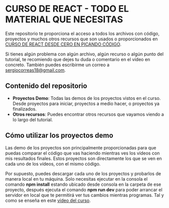 # CURSO DE REACT - TODO EL MATERIAL QUE NECESITAS  

Este repositorio te proporciona el acceso a todos los archivos con código, proyectos y muchos otros recursos que son usados o proporcionados en [CURSO DE REACT DESDE CERO EN PICANDO CÓDIGO](https://www.youtube.com/watch?v=ZWHJSS4ZtIk&list=PLO8lO9oepSLv0zh2j644zWefsxEGR8zdC).  

Si tienes algún problema con algún archivo, algún recurso o algún punto del tutorial, te recomiendo que dejes tu duda o comentario en el vídeo en concreto. También puedes escribirme un correo a sergiocorreas18@gmail.com.  

## Contenido del repositorio  

- **Proyectos Demo**: Todas las demos de los proyectos vistos en el curso. Desde proyectos para iniciar, proyectos a medio hacer, o proyectos ya finalizados.
- **Otros recursos**: Puedes encontrar otros recursos que vayamos viendo a lo largo del tutorial.

## Cómo utilizar los proyectos demo

Las demo de los proyectos son principalmente proporcionadas para que puedas comparar el código que vas haciendo mientras ves los vídeos con mis resultados finales. Estos proyectos son directamente los que se ven en cada uno de los vídeos, con el mismo código.  

Por supuesto, puedes descargar cada uno de los proyectos y probarlos de manera local en tu máquina. Solo necesitas ejecutar en la consola el comando __npm install__ estando ubicado desde consola en la carpeta de ese proyecto, después ejecuta el comando __npm run dev__ para poder arrancar el servidor en local que te permitirá ver tus cambios mientras programas. Tal y como se enseña en este [vídeo del curso](https://www.youtube.com/watch?v=MKgjlQzbXc4&list=PLO8lO9oepSLv0zh2j644zWefsxEGR8zdC&index=4).  

